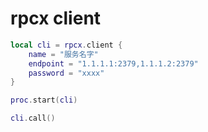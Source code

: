 # rpcx client

```lua
local cli = rpcx.client {
    name = "服务名字"
    endpoint = "1.1.1.1:2379,1.1.1.2:2379"
    password = "xxxx"
}

proc.start(cli)

cli.call()
```

